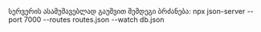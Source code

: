 სერვერის ასამუშავებლად გაუშვით შემდეგი ბრძანება:
npx json-server --port 7000 --routes routes.json --watch db.json
